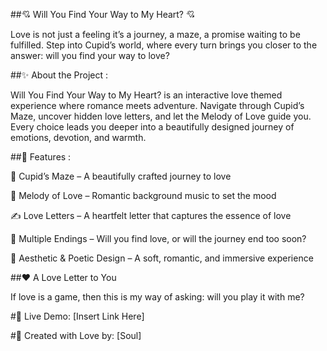 ##💘 Will You Find Your Way to My Heart? 💘

Love is not just a feeling it’s a journey, a maze, a promise waiting to be fulfilled. Step into Cupid’s world, where every turn brings you closer to the answer: will you find your way to love?

##✨ About the Project :

Will You Find Your Way to My Heart? is an interactive love themed experience where romance meets adventure. Navigate through Cupid’s Maze, uncover hidden love letters, and let the Melody of Love guide you. Every choice leads you deeper into a beautifully designed journey of emotions, devotion, and warmth.

##💖 Features :

💌 Cupid’s Maze – A beautifully crafted journey to love

🎵 Melody of Love – Romantic background music to set the mood

✍️ Love Letters – A heartfelt letter that captures the essence of love

🔄 Multiple Endings – Will you find love, or will the journey end too soon?

🎨 Aesthetic & Poetic Design – A soft, romantic, and immersive experience

##❤️ A Love Letter to You

If love is a game, then this is my way of asking: will you play it with me?

#🔗 Live Demo: [Insert Link Here]

#📌 Created with Love by: [Soul]
